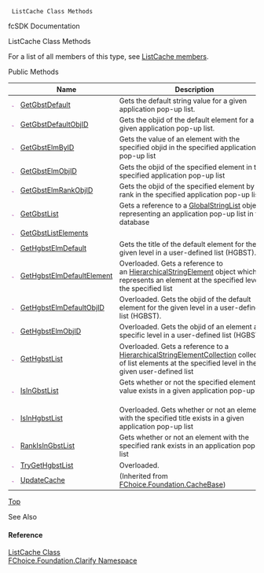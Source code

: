 ﻿     ListCache Class Methods                                                   

fcSDK Documentation

ListCache Class Methods

For a list of all members of this type, see [ListCache members](fcSDK~FChoice.Foundation.Clarify.ListCache_members.md).

Public Methods

|   | Name | Description |
| --- | --- | --- |
| ![Public Method](dotnetimages/publicMethod.png) | [GetGbstDefault](fcSDK~FChoice.Foundation.Clarify.ListCache~GetGbstDefault.md) | Gets the default string value for a given application pop-up list.   |
| ![Public Method](dotnetimages/publicMethod.png) | [GetGbstDefaultObjID](fcSDK~FChoice.Foundation.Clarify.ListCache~GetGbstDefaultObjID.md) | Gets the objid of the default element for a given application pop-up list.   |
| ![Public Method](dotnetimages/publicMethod.png) | [GetGbstElmByID](fcSDK~FChoice.Foundation.Clarify.ListCache~GetGbstElmByID.md) | Gets the value of an element with the specified objid in the specified application pop-up list   |
| ![Public Method](dotnetimages/publicMethod.png) | [GetGbstElmObjID](fcSDK~FChoice.Foundation.Clarify.ListCache~GetGbstElmObjID.md) | Gets the objid of the specified element in the specified application pop-up list   |
| ![Public Method](dotnetimages/publicMethod.png) | [GetGbstElmRankObjID](fcSDK~FChoice.Foundation.Clarify.ListCache~GetGbstElmRankObjID.md) | Gets the objid of the specified element by rank in the specified application pop-up list   |
| ![Public Method](dotnetimages/publicMethod.png) | [GetGbstList](fcSDK~FChoice.Foundation.Clarify.ListCache~GetGbstList.md) | Gets a reference to a [GlobalStringList](fcSDK~FChoice.Foundation.Clarify.DataObjects.GlobalStringList.md) object representing an application pop-up list in the database   |
| ![Public Method](dotnetimages/publicMethod.png) | [GetGbstListElements](fcSDK~FChoice.Foundation.Clarify.ListCache~GetGbstListElements.md) |   |
| ![Public Method](dotnetimages/publicMethod.png) | [GetHgbstElmDefault](fcSDK~FChoice.Foundation.Clarify.ListCache~GetHgbstElmDefault.md) | Gets the title of the default element for the given level in a user-defined list (HGBST).   |
| ![Public Method](dotnetimages/publicMethod.png) | [GetHgbstElmDefaultElement](fcSDK~FChoice.Foundation.Clarify.ListCache~GetHgbstElmDefaultElement.md) | Overloaded. Gets a reference to an [HierarchicalStringElement](fcSDK~FChoice.Foundation.Clarify.DataObjects.HierarchicalStringElement.md) object which represents an element at the specified level in the specified list   |
| ![Public Method](dotnetimages/publicMethod.png) | [GetHgbstElmDefaultObjID](fcSDK~FChoice.Foundation.Clarify.ListCache~GetHgbstElmDefaultObjID.md) | Overloaded. Gets the objid of the default element for the given level in a user-defined list (HGBST).   |
| ![Public Method](dotnetimages/publicMethod.png) | [GetHgbstElmObjID](fcSDK~FChoice.Foundation.Clarify.ListCache~GetHgbstElmObjID.md) | Overloaded. Gets the objid of an element at a specific level in a user-defined list (HGBST)   |
| ![Public Method](dotnetimages/publicMethod.png) | [GetHgbstList](fcSDK~FChoice.Foundation.Clarify.ListCache~GetHgbstList.md) | Overloaded. Gets a reference to a [HierarchicalStringElementCollection](fcSDK~FChoice.Foundation.Clarify.DataObjects.HierarchicalStringElementCollection.md) collection of list elements at the specified level in the given user-defined list   |
| ![Public Method](dotnetimages/publicMethod.png) | [IsInGbstList](fcSDK~FChoice.Foundation.Clarify.ListCache~IsInGbstList.md) | Gets whether or not the specified element value exists in a given application pop-up list   |
| ![Public Method](dotnetimages/publicMethod.png) | [IsInHgbstList](fcSDK~FChoice.Foundation.Clarify.ListCache~IsInHgbstList.md) | Overloaded. Gets whether or not an element with the specified title exists in a given application pop-up list   |
| ![Public Method](dotnetimages/publicMethod.png) | [RankIsInGbstList](fcSDK~FChoice.Foundation.Clarify.ListCache~RankIsInGbstList.md) | Gets whether or not an element with the specified rank exists in an application pop-up list   |
| ![Public Method](dotnetimages/publicMethod.png) | [TryGetHgbstList](fcSDK~FChoice.Foundation.Clarify.ListCache~TryGetHgbstList.md) | Overloaded.    |
| ![Public Method](dotnetimages/publicMethod.png) | [UpdateCache](fcSDK~FChoice.Foundation.CacheBase~UpdateCache.md) | (Inherited from [FChoice.Foundation.CacheBase](fcSDK~FChoice.Foundation.CacheBase.md)) |

[Top](#top)

See Also

#### Reference

[ListCache Class](fcSDK~FChoice.Foundation.Clarify.ListCache.md)  
[FChoice.Foundation.Clarify Namespace](fcSDK~FChoice.Foundation.Clarify_namespace.md)